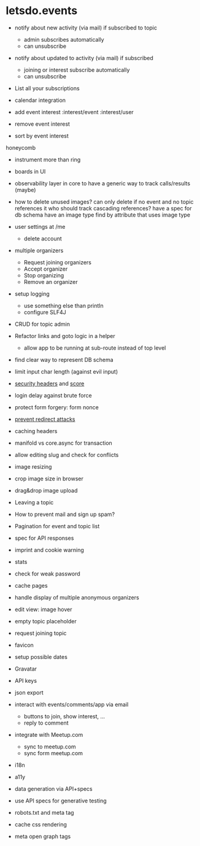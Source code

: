 # letsdo.events

- notify about new activity (via mail) if subscribed to topic
  - admin subscribes automatically
  - can unsubscribe
- notify about updated to activity (via mail) if subscribed
  - joining or interest subscribe automatically
  - can unsubscribe
- List all your subscriptions

- calendar integration




- add event interest
    :interest/event
    :interest/user
- remove event interest
- sort by event interest

honeycomb
  - instrument more than ring
  - boards in UI
  - observability layer in core to have a generic way to track calls/results (maybe)

- how to delete unused images?
  can only delete if no event and no topic references it
  who should track cascading references?
  have a spec for db schema
  have an image type
  find by attribute that uses image type

- user settings at /me
  - delete account

- multiple organizers
  - Request joining organizers
  - Accept organizer
  - Stop organizing
  - Remove an organizer

- setup logging
  - use something else than println
  - configure SLF4J

- CRUD for topic admin

- Refactor links and goto logic in a helper
  - allow app to be running at sub-route instead of top level

- find clear way to represent DB schema

- limit input char length (against evil input)
- [security headers](https://github.com/ring-clojure/ring-defaults/blob/master/src/ring/middleware/defaults.clj) and [score](https://observatory.mozilla.org/analyze/letsdo.events)
- login delay against brute force
- protect form forgery: form nonce
- [prevent redirect attacks](https://rundis.github.io/blog/2015/buddy_auth_part2.html)
- caching headers

- manifold vs core.async for transaction

- allow editing slug and check for conflicts
- image resizing
- crop image size in browser
- drag&drop image upload

- Leaving a topic

- How to prevent mail and sign up spam?
- Pagination for event and topic list
- spec for API responses

- imprint and cookie warning

- stats
- check for weak password
- cache pages
- handle display of multiple anonymous organizers
- edit view: image hover
- empty topic placeholder
- request joining topic
- favicon
- setup possible dates
- Gravatar
- API keys
- json export
- interact with events/comments/app via email
  - buttons to join, show interest, ...
  - reply to comment
- integrate with Meetup.com
  - sync to meetup.com
  - sync form meetup.com
- i18n
- a11y
- data generation via API+specs
- use API specs for generative testing

- robots.txt and meta tag
- cache css rendering
- meta open graph tags
